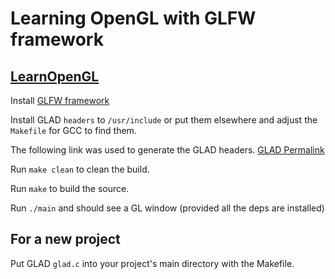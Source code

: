# Learning OpenGL with GLFW framework #

## [LearnOpenGL](https://learnopengl.com/) ##

Install [GLFW framework](https://www.glfw.org/)

Install GLAD `headers` to `/usr/include` or put them elsewhere and adjust the `Makefile` for GCC to find them.

The following link was used to generate the GLAD headers. [GLAD Permalink](https://glad.dav1d.de/#language=c&specification=gl&api=gl%3D4.6&api=gles1%3D1.0&api=gles2%3D3.2&api=glsc2%3Dnone&profile=core&loader=on)

Run `make clean` to clean the build.

Run `make` to build the source.

Run `./main` and should see a GL window (provided all the deps are installed)

## For a new project ##
Put GLAD ```glad.c``` into your project's main directory with the Makefile.
